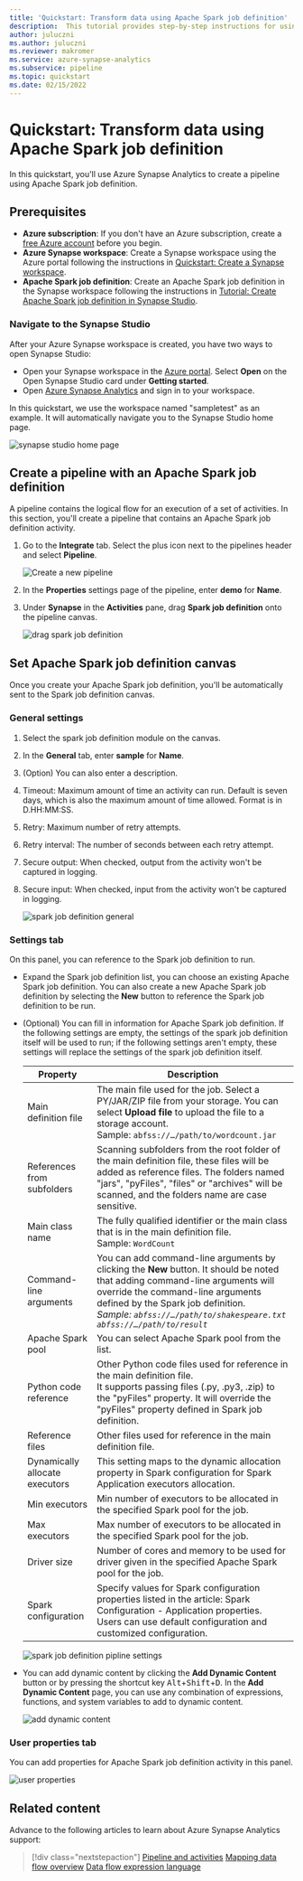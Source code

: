 ```yaml
---
title: 'Quickstart: Transform data using Apache Spark job definition'
description:  This tutorial provides step-by-step instructions for using Azure Synapse Analytics to transform data with Apache Spark job definition.
author: juluczni
ms.author: juluczni
ms.reviewer: makromer
ms.service: azure-synapse-analytics
ms.subservice: pipeline
ms.topic: quickstart
ms.date: 02/15/2022
---
```


# Quickstart: Transform data using Apache Spark job definition

In this quickstart, you'll use Azure Synapse Analytics to create a pipeline using Apache Spark job definition.

## Prerequisites

* **Azure subscription**: If you don't have an Azure subscription, create a [free Azure account](https://azure.microsoft.com/free/) before you begin.
* **Azure Synapse workspace**: Create a Synapse workspace using the Azure portal following the instructions in [Quickstart: Create a Synapse workspace](quickstart-create-workspace.md).
* **Apache Spark job definition**: Create an Apache Spark job definition in the Synapse workspace following the instructions in [Tutorial: Create Apache Spark job definition in Synapse Studio](spark/apache-spark-job-definitions.md).

### Navigate to the Synapse Studio

After your Azure Synapse workspace is created, you have two ways to open Synapse Studio:

* Open your Synapse workspace in the [Azure portal](https://portal.azure.com). Select **Open** on the Open Synapse Studio card under **Getting started**.
* Open [Azure Synapse Analytics](https://web.azuresynapse.net/) and sign in to your workspace.

In this quickstart, we use the workspace named "sampletest" as an example. It will automatically navigate you to the Synapse Studio home page.

![synapse studio home page](media/quickstart-transform-data-using-spark-job-definition/synapse-studio-home.png)

## Create a pipeline with an Apache Spark job definition

A pipeline contains the logical flow for an execution of a set of activities. In this section, you'll create a pipeline that contains an Apache Spark job definition activity.

1. Go to the **Integrate** tab. Select the plus icon next to the pipelines header and select **Pipeline**.

     ![Create a new pipeline](media/doc-common-process/new-pipeline.png)

2. In the **Properties** settings page of the pipeline, enter **demo** for **Name**.

3. Under **Synapse** in the **Activities** pane, drag **Spark job definition** onto the pipeline canvas.

     ![drag spark job definition](media/quickstart-transform-data-using-spark-job-definition/drag-spark-job-definition.png)


## Set Apache Spark job definition canvas

Once you create your Apache Spark job definition, you'll be automatically sent to the Spark job definition canvas.

### General settings

1. Select the spark job definition module on the canvas.

2. In the **General** tab, enter **sample** for **Name**.

3. (Option) You can also enter a description.

4. Timeout: Maximum amount of time an activity can run. Default is seven days, which is also the maximum amount of time allowed. Format is in D.HH:MM:SS.

5. Retry: Maximum number of retry attempts.

6. Retry interval: The number of seconds between each retry attempt.

7. Secure output: When checked, output from the activity won't be captured in logging.

8. Secure input: When checked, input from the activity won't be captured in logging.

     ![spark job definition general](media/quickstart-transform-data-using-spark-job-definition/spark-job-definition-general.png)

### Settings tab 

On this panel, you can reference to the Spark job definition to run.

* Expand the Spark job definition list, you can choose an existing Apache Spark job definition. You can also create a new Apache Spark job definition by selecting the **New** button to reference the Spark job definition to be run.

* (Optional) You can fill in information for Apache Spark job definition. If the following settings are empty, the settings of the spark job definition itself will be used to run; if the following settings aren't empty, these settings will replace the settings of the spark job definition itself. 
     
     |  Property   | Description   |  
     | ----- | ----- |  
     |Main definition file| The main file used for the job. Select a PY/JAR/ZIP file from your storage. You can select **Upload file** to upload the file to a storage account. <br> Sample: `abfss://…/path/to/wordcount.jar`|
     | References from subfolders | Scanning subfolders from the root folder of the main definition file, these files will be added as reference files. The folders named "jars", "pyFiles", "files" or "archives" will be scanned, and the folders name are case sensitive. |
     |Main class name| The fully qualified identifier or the main class that is in the main definition file. <br> Sample: `WordCount`|
     |Command-line arguments| You can add command-line arguments by clicking the **New** button. It should be noted that adding command-line arguments will override the command-line arguments defined by the Spark job definition. <br> *Sample: `abfss://…/path/to/shakespeare.txt` `abfss://…/path/to/result`* <br> |
     |Apache Spark pool| You can select Apache Spark pool from the list.|
     |Python code reference| Other Python code files used for reference in the main definition file. <br> It supports passing files (.py, .py3, .zip) to the "pyFiles" property. It will override the "pyFiles" property defined in Spark job definition. <br>|
     |Reference files | Other files used for reference in the main definition file. |
     |Dynamically allocate executors| This setting maps to the dynamic allocation property in Spark configuration for Spark Application executors allocation.|
     |Min executors| Min number of executors to be allocated in the specified Spark pool for the job.|
     |Max executors| Max number of executors to be allocated in the specified Spark pool for the job.|
     |Driver size| Number of cores and memory to be used for driver given in the specified Apache Spark pool for the job.|
     |Spark configuration| Specify values for Spark configuration properties listed in the article: Spark Configuration - Application properties. Users can use default configuration and customized configuration. |

     ![spark job definition pipline settings](media/quickstart-transform-data-using-spark-job-definition/spark-job-definition-pipline-settings.png)

* You can add dynamic content by clicking the **Add Dynamic Content** button or by pressing the shortcut key <kbd>Alt</kbd>+<kbd>Shift</kbd>+<kbd>D</kbd>. In the **Add Dynamic Content** page, you can use any combination of expressions, functions, and system variables to add to dynamic content.

     ![add dynamic content](media/quickstart-transform-data-using-spark-job-definition/add-dynamic-content.png)

### User properties tab

You can add properties for Apache Spark job definition activity in this panel.

![user properties](media/quickstart-transform-data-using-spark-job-definition/user-properties.png)

## Related content

Advance to the following articles to learn about Azure Synapse Analytics support:

> [!div class="nextstepaction"]
> [Pipeline and activities](../data-factory/concepts-pipelines-activities.md?toc=%2fazure%2fsynapse-analytics%2ftoc.json)
> [Mapping data flow overview](../data-factory/concepts-data-flow-overview.md?toc=%2fazure%2fsynapse-analytics%2ftoc.json)
> [Data flow expression language](../data-factory/data-flow-expression-functions.md?toc=%2fazure%2fsynapse-analytics%2ftoc.json)

